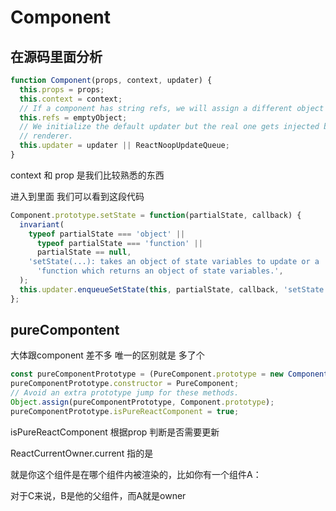 # Component

## 在源码里面分析

```js
function Component(props, context, updater) {
  this.props = props;
  this.context = context;
  // If a component has string refs, we will assign a different object later.
  this.refs = emptyObject;
  // We initialize the default updater but the real one gets injected by the
  // renderer.
  this.updater = updater || ReactNoopUpdateQueue;
}
```

context 和 prop 是我们比较熟悉的东西

进入到里面 我们可以看到这段代码

```js
Component.prototype.setState = function(partialState, callback) {
  invariant(
    typeof partialState === 'object' ||
      typeof partialState === 'function' ||
      partialState == null,
    'setState(...): takes an object of state variables to update or a ' +
      'function which returns an object of state variables.',
  );
  this.updater.enqueueSetState(this, partialState, callback, 'setState');
};
```

## pureCompontent

大体跟component 差不多 唯一的区别就是 多了个

```js
const pureComponentPrototype = (PureComponent.prototype = new ComponentDummy());
pureComponentPrototype.constructor = PureComponent;
// Avoid an extra prototype jump for these methods.
Object.assign(pureComponentPrototype, Component.prototype);
pureComponentPrototype.isPureReactComponent = true;
```

isPureReactComponent 根据prop 判断是否需要更新

ReactCurrentOwner.current 指的是

就是你这个组件是在哪个组件内被渲染的，比如你有一个组件A：

<B><C/></B>

对于C来说，B是他的父组件，而A就是owner
